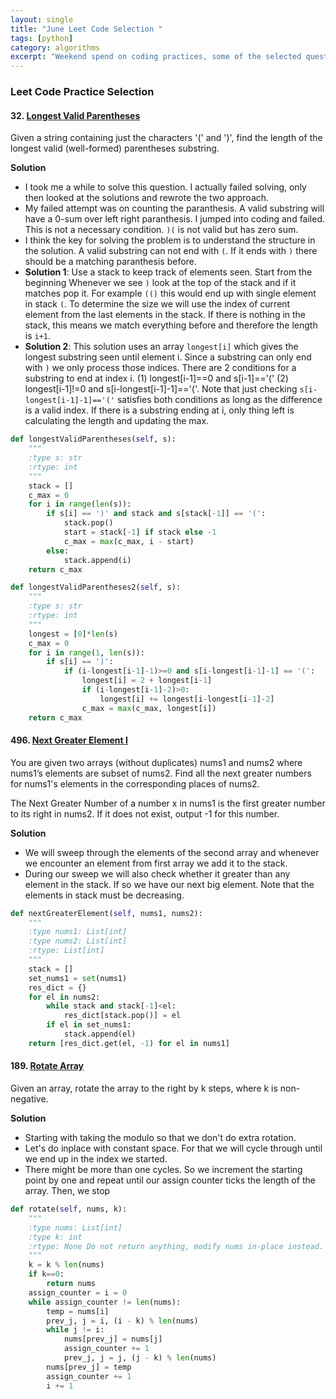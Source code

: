 ```yaml
---
layout: single
title: "June Leet Code Selection "
tags: [python]
category: algorithms
excerpt: "Weekend spend on coding practices, some of the selected questions..."
---
```


### Leet Code Practice Selection
####  32. [Longest Valid Parentheses](https://leetcode.com/problems/longest-valid-parentheses)
Given a string containing just the characters '(' and ')', find the length of the longest valid (well-formed) parentheses substring.

**Solution**
- I took me a while to solve this question. I actually failed solving, only
then looked at the solutions and rewrote the two approach.
- My failed attempt was on counting the paranthesis. A valid substring will
have a 0-sum over left right paranthesis. I jumped into coding and failed.
This is not a necessary condition. `)(` is not valid but has zero sum.
- I think the key for solving the problem is to understand the structure in the
solution. A valid substring can not end with `(`. If it ends with `)` there should
be a matching paranthesis before.
- **Solution 1**: Use a stack to keep track of elements seen. Start from the beginning
Whenever we see `)` look at the top of the stack and if it matches pop it. For
example `(()` this would end up with single element in stack `(`. To determine
the size we will use the index of current element from the last elements in the stack.
If there is nothing in the stack, this means we match everything before and therefore
the length is `i+1`.
- **Solution 2**: This solution uses an array `longest[i]` which gives the
longest substring seen until element i. Since a substring can only end with `)`
we only process those indices. There are 2 conditions for a substring to end at
index i. (1) longest[i-1]==0 and s[i-1]=='(' (2) longest[i-1]!=0 and
s[i-longest[i-1]-1]=='('. Note that just checking `s[i-longest[i-1]-1]=='('`
satisfies both conditions as long as the difference is a valid index. If there
is a substring ending at i, only thing left is calculating the length and
updating the max.
```python
def longestValidParentheses(self, s):
    """
    :type s: str
    :rtype: int
    """
    stack = []
    c_max = 0
    for i in range(len(s)):
        if s[i] == ')' and stack and s[stack[-1]] == '(':
            stack.pop()
            start = stack[-1] if stack else -1
            c_max = max(c_max, i - start)
        else:
            stack.append(i)
    return c_max

def longestValidParentheses2(self, s):
    """
    :type s: str
    :rtype: int
    """
    longest = [0]*len(s)
    c_max = 0
    for i in range(1, len(s)):
        if s[i] == ')':
            if (i-longest[i-1]-1)>=0 and s[i-longest[i-1]-1] == '(':
                longest[i] = 2 + longest[i-1]
                if (i-longest[i-1]-2)>0:
                    longest[i] += longest[i-longest[i-1]-2]
                c_max = max(c_max, longest[i])
    return c_max
```

####  496. [Next Greater Element I](https://leetcode.com/problems/next-greater-element-i/submissions/)

You are given two arrays (without duplicates) nums1 and nums2 where nums1’s elements are subset of nums2. Find all the next greater numbers for nums1's elements in the corresponding places of nums2.

The Next Greater Number of a number x in nums1 is the first greater number to its right in nums2. If it does not exist, output -1 for this number.

**Solution**
- We will sweep through the elements of the second array and whenever we
encounter an element from first array we add it to the stack.
- During our sweep we will also check whether it greater than any element in the stack.
If so we have our next big element. Note that the elements in stack must be decreasing.
```python
def nextGreaterElement(self, nums1, nums2):
    """
    :type nums1: List[int]
    :type nums2: List[int]
    :rtype: List[int]
    """
    stack = []
    set_nums1 = set(nums1)
    res_dict = {}
    for el in nums2:
        while stack and stack[-1]<el:
            res_dict[stack.pop()] = el
        if el in set_nums1:
            stack.append(el)
    return [res_dict.get(el, -1) for el in nums1]
```

####  189. [Rotate Array](https://leetcode.com/problems/rotate-array)
Given an array, rotate the array to the right by k steps, where k is non-negative.

**Solution**
- Starting with taking the modulo so that we don't do extra rotation.
- Let's do inplace with constant space. For that we will cycle through until
we end up in the index we started.
- There might be more than one cycles. So we increment the starting point by one
and repeat until our assign counter ticks the length of the array. Then, we stop
```python
def rotate(self, nums, k):
    """
    :type nums: List[int]
    :type k: int
    :rtype: None Do not return anything, modify nums in-place instead.
    """
    k = k % len(nums)
    if k==0:
        return nums
    assign_counter = i = 0
    while assign_counter != len(nums):
        temp = nums[i]
        prev_j, j = i, (i - k) % len(nums)
        while j != i:
            nums[prev_j] = nums[j]
            assign_counter += 1
            prev_j, j = j, (j - k) % len(nums)
        nums[prev_j] = temp
        assign_counter += 1
        i += 1
```
